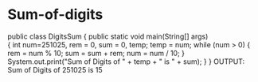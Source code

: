 # Sum-of-digits
public class DigitsSum 
{ 
public static void main(String[] args)  
{ 
int num=251025, rem = 0, sum = 0, temp; 
temp = num; 
while (num > 0) 
{ 
rem = num % 10; 
sum = sum + rem; 
num = num / 10; 
} 
System.out.print("Sum of Digits of " + temp + " is " + sum); } 
} 
OUTPUT:
Sum of Digits of 251025 is 15
